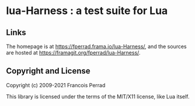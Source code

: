 
lua-Harness : a test suite for Lua
==================================

Links
-----

The homepage is at <https://fperrad.frama.io/lua-Harness/>,
and the sources are hosted at <https://framagit.org/fperrad/lua-Harness/>.

Copyright and License
---------------------

Copyright (c) 2009-2021 Francois Perrad

This library is licensed under the terms of the MIT/X11 license, like Lua itself.

